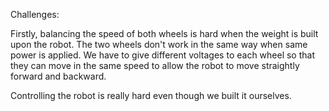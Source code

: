 Challenges:

Firstly, balancing the speed of both wheels is hard when the weight is built upon the robot. The two wheels don't work in the same way when same power is applied. We have to give different voltages to each wheel so that they can move in the same speed to allow the robot to move straightly forward and backward.


Controlling the robot is really hard even though we built it ourselves. 
